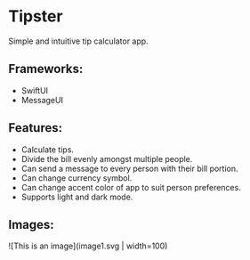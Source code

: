 # Tipster

Simple and intuitive tip calculator app.

## Frameworks:
- SwiftUI
- MessageUI

## Features:
- Calculate tips.
- Divide the bill evenly amongst multiple people.
- Can send a message to every person with their bill portion.
- Can change currency symbol.
- Can change accent color of app to suit person preferences.
- Supports light and dark mode.

## Images:
![This is an image](image1.svg | width=100)
